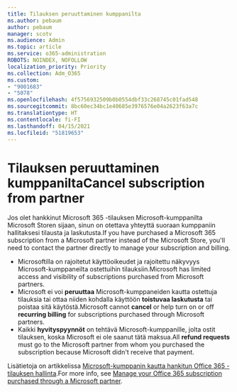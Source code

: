 ```yaml
---
title: Tilauksen peruuttaminen kumppanilta
ms.author: pebaum
author: pebaum
manager: scotv
ms.audience: Admin
ms.topic: article
ms.service: o365-administration
ROBOTS: NOINDEX, NOFOLLOW
localization_priority: Priority
ms.collection: Adm_O365
ms.custom:
- "9001683"
- "5078"
ms.openlocfilehash: 4f5756932509b0b0554dbf33c268745c01fad548
ms.sourcegitcommit: 8bc60ec34bc1e40685e3976576e04a2623f63a7c
ms.translationtype: HT
ms.contentlocale: fi-FI
ms.lasthandoff: 04/15/2021
ms.locfileid: "51819653"
---
```

# <a name="cancel-subscription-from-partner"></a><span data-ttu-id="e657c-102">Tilauksen peruuttaminen kumppanilta</span><span class="sxs-lookup"><span data-stu-id="e657c-102">Cancel subscription from partner</span></span>

<span data-ttu-id="e657c-103">Jos olet hankkinut Microsoft 365 -tilauksen Microsoft-kumppanilta Microsoft Storen sijaan, sinun on otettava yhteyttä suoraan kumppaniin hallitaksesi tilausta ja laskutusta.</span><span class="sxs-lookup"><span data-stu-id="e657c-103">If you have purchased a Microsoft 365 subscription from a Microsoft partner instead of the Microsoft Store, you'll need to contact the partner directly to manage your subscription and billing.</span></span>

- <span data-ttu-id="e657c-104">Microsoftilla on rajoitetut käyttöoikeudet ja rajoitettu näkyvyys Microsoft-kumppaneilta ostettuihin tilauksiin.</span><span class="sxs-lookup"><span data-stu-id="e657c-104">Microsoft has limited access and visibility of subscriptions purchased from Microsoft partners.</span></span> 
- <span data-ttu-id="e657c-105">Microsoft ei voi **peruuttaa** Microsoft-kumppaneiden kautta ostettuja tilauksia tai ottaa niiden kohdalla käyttöön **toistuvaa laskutusta** tai poistaa sitä käytöstä.</span><span class="sxs-lookup"><span data-stu-id="e657c-105">Microsoft cannot **cancel** or help turn on or off **recurring billing** for subscriptions purchased through Microsoft partners.</span></span> 
- <span data-ttu-id="e657c-106">Kaikki **hyvityspyynnöt** on tehtävä Microsoft-kumppanille, jolta ostit tilauksen, koska Microsoft ei ole saanut tätä maksua.</span><span class="sxs-lookup"><span data-stu-id="e657c-106">All **refund requests** must go to the Microsoft partner from whom you purchased the subscription because Microsoft didn't receive that payment.</span></span> 

<span data-ttu-id="e657c-107">Lisätietoja on artikkelissa [Microsoft-kumppanin kautta hankitun Office 365 -tilauksen hallinta](https://support.microsoft.com/help/4230739/microsoft-account-manage-office-365-subscription-from-third-party).</span><span class="sxs-lookup"><span data-stu-id="e657c-107">For more info, see [Manage your Office 365 subscription purchased through a Microsoft partner](https://support.microsoft.com/help/4230739/microsoft-account-manage-office-365-subscription-from-third-party).</span></span> 
